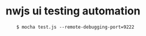 nwjs ui testing automation
=================

```
    $ mocha test.js --remote-debugging-port=9222
```